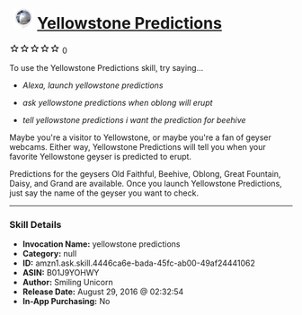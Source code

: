 # &nbsp;<img src="skill_icon" alt="Yellowstone Predictions icon" width="36"> [Yellowstone Predictions](http://alexa.amazon.com/#skills/amzn1.ask.skill.4446ca6e-bada-45fc-ab00-49af24441062)
![0 stars](../../images/ic_star_border_black_18dp_1x.png)![0 stars](../../images/ic_star_border_black_18dp_1x.png)![0 stars](../../images/ic_star_border_black_18dp_1x.png)![0 stars](../../images/ic_star_border_black_18dp_1x.png)![0 stars](../../images/ic_star_border_black_18dp_1x.png) 0

To use the Yellowstone Predictions skill, try saying...

* *Alexa, launch yellowstone predictions*

* *ask yellowstone predictions when oblong will erupt*

* *tell yellowstone predictions i want the prediction for beehive*

Maybe you're a visitor to Yellowstone, or maybe you're a fan of geyser webcams. Either way, Yellowstone Predictions will tell you when your favorite Yellowstone geyser is predicted to erupt. 

Predictions for the geysers Old Faithful, Beehive, Oblong, Great Fountain, Daisy, and Grand are available. Once you launch Yellowstone Predictions, just say the name of the geyser you want to check.

***

### Skill Details

* **Invocation Name:** yellowstone predictions
* **Category:** null
* **ID:** amzn1.ask.skill.4446ca6e-bada-45fc-ab00-49af24441062
* **ASIN:** B01J9YOHWY
* **Author:** Smiling Unicorn
* **Release Date:** August 29, 2016 @ 02:32:54
* **In-App Purchasing:** No
